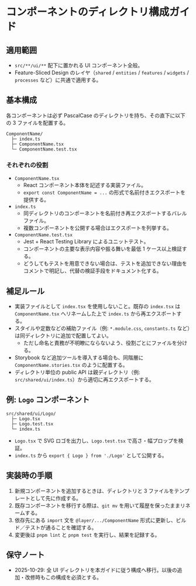 # コンポーネントのディレクトリ構成ガイド

## 適用範囲

- `src/**/ui/**` 配下に置かれる UI コンポーネント全般。
- Feature-Sliced Design のレイヤ（`shared` / `entities` / `features` / `widgets` / `processes` など）に共通で適用する。

## 基本構成

各コンポーネントは必ず PascalCase のディレクトリを持ち、その直下に以下の 3 ファイルを配置する。

```
ComponentName/
  ├─ index.ts
  ├─ ComponentName.tsx
  └─ ComponentName.test.tsx
```

### それぞれの役割

- `ComponentName.tsx`
  - React コンポーネント本体を記述する実装ファイル。
  - `export const ComponentName = ...` の形式で名前付きエクスポートを提供する。
- `index.ts`
  - 同ディレクトリのコンポーネントを名前付き再エクスポートするバレルファイル。
  - 複数コンポーネントを公開する場合はエクスポートを列挙する。
- `ComponentName.test.tsx`
  - Jest + React Testing Library によるユニットテスト。
  - コンポーネントの主要な表示内容や振る舞いを最低 1 ケース以上検証する。
  - どうしてもテストを用意できない場合は、テストを追加できない理由をコメントで明記し、代替の検証手段をドキュメント化する。

## 補足ルール

- 実装ファイルとして `index.tsx` を使用しないこと。既存の `index.tsx` は `ComponentName.tsx` へリネームした上で `index.ts` から再エクスポートする。
- スタイルや定数などの補助ファイル（例: `*.module.css`, `constants.ts` など）は同ディレクトリに追加で配置してよい。
  - ただし命名と責務が不明瞭にならないよう、役割ごとにファイルを分ける。
- Storybook など追加ツールを導入する場合も、同階層に `ComponentName.stories.tsx` のように配置する。
- ディレクトリ単位の public API は親ディレクトリ（例: `src/shared/ui/index.ts`）から適切に再エクスポートする。

## 例: `Logo` コンポーネント

```
src/shared/ui/Logo/
  ├─ Logo.tsx
  ├─ Logo.test.tsx
  └─ index.ts
```

- `Logo.tsx` で SVG ロゴを出力し、`Logo.test.tsx` で高さ・幅プロップを検証。
- `index.ts` から `export { Logo } from './Logo'` として公開する。

## 実装時の手順

1. 新規コンポーネントを追加するときは、ディレクトリと 3 ファイルをテンプレートとして先に作成する。
2. 既存コンポーネントを移行する際は、`git mv` を用いて履歴を保ったままリネームする。
3. 依存先にある `import` 文を `@layer/.../ComponentName` 形式に更新し、ビルド／テストが通ることを確認する。
4. 変更後は `pnpm lint` と `pnpm test` を実行し、結果を記録する。

## 保守ノート

- 2025-10-29: 全 UI ディレクトリを本ガイドに従う構成へ移行。以後の追加・改修時もこの構成を必須とする。
